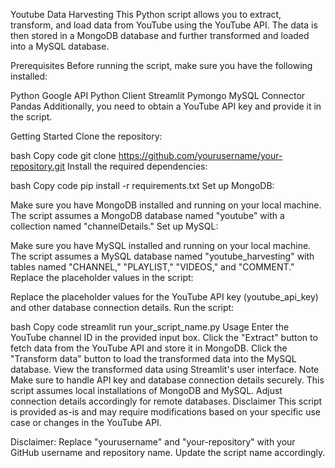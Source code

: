 Youtube Data Harvesting
This Python script allows you to extract, transform, and load data from YouTube using the YouTube API. The data is then stored in a MongoDB database and further transformed and loaded into a MySQL database.

Prerequisites
Before running the script, make sure you have the following installed:

Python
Google API Python Client
Streamlit
Pymongo
MySQL Connector
Pandas
Additionally, you need to obtain a YouTube API key and provide it in the script.

Getting Started
Clone the repository:

bash
Copy code
git clone https://github.com/yourusername/your-repository.git
Install the required dependencies:

bash
Copy code
pip install -r requirements.txt
Set up MongoDB:

Make sure you have MongoDB installed and running on your local machine.
The script assumes a MongoDB database named "youtube" with a collection named "channelDetails."
Set up MySQL:

Make sure you have MySQL installed and running on your local machine.
The script assumes a MySQL database named "youtube_harvesting" with tables named "CHANNEL," "PLAYLIST," "VIDEOS," and "COMMENT."
Replace the placeholder values in the script:

Replace the placeholder values for the YouTube API key (youtube_api_key) and other database connection details.
Run the script:

bash
Copy code
streamlit run your_script_name.py
Usage
Enter the YouTube channel ID in the provided input box.
Click the "Extract" button to fetch data from the YouTube API and store it in MongoDB.
Click the "Transform data" button to load the transformed data into the MySQL database.
View the transformed data using Streamlit's user interface.
Note
Make sure to handle API key and database connection details securely.
This script assumes local installations of MongoDB and MySQL. Adjust connection details accordingly for remote databases.
Disclaimer
This script is provided as-is and may require modifications based on your specific use case or changes in the YouTube API.

Disclaimer: Replace "yourusername" and "your-repository" with your GitHub username and repository name. Update the script name accordingly.
